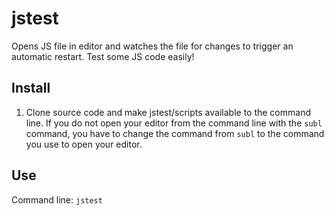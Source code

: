 # jstest

Opens JS file in editor and watches the file for changes to trigger an automatic restart. Test some JS code easily!

## Install

1. Clone source code and make jstest/scripts available to the command line. If you do not open your editor from the command line with the `subl` command, you have to change the command from `subl` to the command you use to open your editor.


## Use
Command line: `jstest`